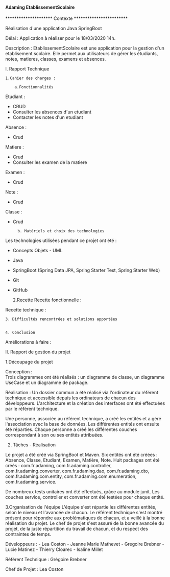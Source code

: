 ####		Adaming EtablissementScolaire		####


********************* Contexte ************************

Réalisation d'une application Java SpringBoot 

Délai : Application à réaliser pour le 18/03/2020 14h.

Description : EtablissementScolaire est une application pour la gestion d'un etablisement scolaire.
	      Elle permet aux utilisateurs de gérer les étudiants, notes, matieres, classes, examens et absences. 

I. Rapport Technique

	1.Cahier des charges :
	
		a.Fonctionnalités

Etudiant :
- CRUD
- Consulter les absences d'un etudiant
- Contacter les notes d'un etudiant

Absence : 
- Crud

Matiere : 
- Crud
- Consulter les examen de la matiere

Examen : 
- Crud

Note : 
- Crud

Classe : 
- Crud



		b. Matériels et choix des technologies
Les technologies utilisées pendant ce projet ont été :
- Concepts Objets - UML 
- Java
- SpringBoot (Spring Data JPA, Spring Starter Test, Spring Starter Web)
- Git
- GitHub


	2.Recette
Recette fonctionnelle : 

Recette technique : 


	3. Difficultés rencontrées et solutions apportées


	4. Conclusion

Améliorations à faire : 
	


II. Rapport de gestion du projet

1.Découpage du projet

Conception :	
Trois diagrammes ont été réalisés : un diagramme de classe, un diagramme UseCase et un diagramme de package.


Réalisation : 
Un dossier commun a été réalisé via l'ordinateur du référent technique et accessible depuis les ordinateurs de chacun des développeurs. 
L'architecture et la création des interfaces ont été effectuées par le référent technique.

Une personne, associée au référent technique, a créé les entités et a géré l'association avec la base de données.
Les différentes entités ont ensuite été réparties.
Chaque personne a créé les différentes couches correspondant à son ou ses entités attribuées.

2. Tâches - Réalisation

Le projet a été créé via SpringBoot et Maven.
Six entités ont été créées : Absence, Classe, Etudiant, Examen, Matière, Note.
Huit packages ont été créés : com.fr.adaming, com.fr.adaming.controller, com.fr.adaming.converter, com.fr.adaming.dao, com.fr.adaming.dto, com.fr.adaming.com.entity, com.fr.adaming.com.enumeration, com.fr.adaming.service.

De nombreux tests unitaires ont été effectués, grâce au module junit. Les couches service, controller et converter ont été testées pour chaque entité.

3.Organisation de l'équipe
L'équipe s'est répartie les différentes entités, selon le niveau et l'avancée de chacun.
Le référent technique s'est montré présent pour répondre aux problématiques de chacun, et a veillé à la bonne réalisation du projet.
Le chef de projet s'est assuré de la bonne avancée du projet, de la juste répartition du travail de chacun, et du respect des contraintes de temps.



Développeurs :
	- Lea Coston 
	- Jeanne Marie Mathevet
	- Gregoire Brebner
	- Lucie Matinez
	- Thierry Cloarec
	- Isaline Millet


Référent Technique : Grégoire Brebner

Chef de Projet : Lea Coston

